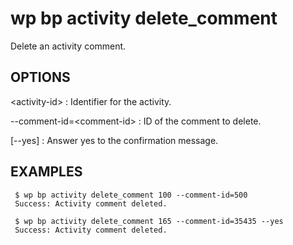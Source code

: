 #	wp bp activity delete_comment

Delete an activity comment.

## OPTIONS

&lt;activity-id&gt;
: Identifier for the activity.

 --comment-id=&lt;comment-id&gt;
: ID of the comment to delete.

[--yes]
: Answer yes to the confirmation message.

## EXAMPLES

	 $ wp bp activity delete_comment 100 --comment-id=500
	 Success: Activity comment deleted.

	 $ wp bp activity delete_comment 165 --comment-id=35435 --yes
	 Success: Activity comment deleted.
